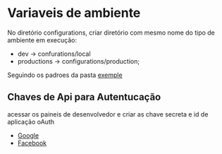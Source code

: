# Variaveis de ambiente

No diretório configurations, criar diretório com mesmo nome do tipo de ambiente em execução:
- dev -> confurations/local
- productions -> configurations/production;

Seguindo os padroes da pasta [exemple](../configurations/exemple)


## Chaves de Api para Autentucação

acessar os paineis de desenvolvedor e criar as chave secreta e id de aplicação oAuth

- [Google](https://console.developers.google.com) 
- [Facebook](https://developers.facebook.com/docs/facebook-login/)